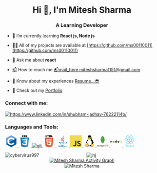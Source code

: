 <h1 align="center">Hi 👋, I'm Mitesh Sharma</h1>
<h3 align="center">A Learning Developer</h3>

- 🌱 I’m currently learning **React js, Node js**

- 👨‍💻 All of my projects are available at [https://github.com/ms00110011](https://github.com/ms00110011)

- 💬 Ask me about **react**

- [📫](miteshsharma1151@gmail.com) How to reach me [📬mail_here miteshsharma1151@gmail.com](miteshsharma1151@gmail.com)

- 📄 Know about my experiences [Resume__😎](https://drive.google.com/file/d/1TzVxhXAMyLrq0jfdis2Ul3h_QR-1saYl/view?usp=sharing)

- 🤩 Check out my <a href="https://miteshsharma.netlify.app/" target="_blank">Portfolio</a>

<h3 align="left">Connect with me:</h3>
<p align="left">
<a href="https://www.linkedin.com/in/miteshsharma1/" target="blank"><img align="center" src="https://raw.githubusercontent.com/rahuldkjain/github-profile-readme-generator/master/src/images/icons/Social/linked-in-alt.svg" alt="https://www.linkedin.com/in/shubham-jadhav-76222114b/" height="30" width="40" /></a>
</p>

<h3 align="left">Languages and Tools:</h3>
<p align="left"> <a href="https://www.cprogramming.com/" target="_blank" rel="noreferrer"> <img src="https://raw.githubusercontent.com/devicons/devicon/master/icons/c/c-original.svg" alt="c" width="40" height="40"/> </a> <a href="https://www.w3schools.com/css/" target="_blank" rel="noreferrer"> <img src="https://raw.githubusercontent.com/devicons/devicon/master/icons/css3/css3-original-wordmark.svg" alt="css3" width="40" height="40"/> </a> <a href="https://git-scm.com/" target="_blank" rel="noreferrer"> <img src="https://www.vectorlogo.zone/logos/git-scm/git-scm-icon.svg" alt="git" width="40" height="40"/> </a> <a href="https://www.w3.org/html/" target="_blank" rel="noreferrer"> <img src="https://raw.githubusercontent.com/devicons/devicon/master/icons/html5/html5-original-wordmark.svg" alt="html5" width="40" height="40"/> </a> <a href="https://www.java.com" target="_blank" rel="noreferrer"> <img src="https://raw.githubusercontent.com/devicons/devicon/master/icons/java/java-original.svg" alt="java" width="40" height="40"/> </a> <a href="https://developer.mozilla.org/en-US/docs/Web/JavaScript" target="_blank" rel="noreferrer"> <img src="https://raw.githubusercontent.com/devicons/devicon/master/icons/javascript/javascript-original.svg" alt="javascript" width="40" height="40"/> </a> <a href="https://www.linux.org/" target="_blank" rel="noreferrer"> <img src="https://raw.githubusercontent.com/devicons/devicon/master/icons/linux/linux-original.svg" alt="linux" width="40" height="40"/> </a> <a href="https://www.mongodb.com/" target="_blank" rel="noreferrer"> <img src="https://raw.githubusercontent.com/devicons/devicon/master/icons/mongodb/mongodb-original-wordmark.svg" alt="mongodb" width="40" height="40"/> </a> <a href="https://nodejs.org" target="_blank" rel="noreferrer"> <img src="https://raw.githubusercontent.com/devicons/devicon/master/icons/nodejs/nodejs-original-wordmark.svg" alt="nodejs" width="40" height="40"/> </a> <a href="https://reactjs.org/" target="_blank" rel="noreferrer"> <img src="https://raw.githubusercontent.com/devicons/devicon/master/icons/react/react-original-wordmark.svg" alt="react" width="40" height="40"/> </a> </p>



<div align="left">
  <p>
    <img align="left" src="https://github-readme-stats.vercel.app/api?username=ms00110011&theme=synthwave" alt="cybervirus997" width="47%" />
    <img align="right" src="https://github-readme-streak-stats.herokuapp.com/?user=ms00110011&theme=synthwave" alt="jhj" width="47%" />
  </p>
</div>
 
 
<div align="center">
<a href="https://github.com/ms00110011/github-readme-activity-graph"><img alt="Mitesh Sharma Activity Graph" src="https://activity-graph.herokuapp.com/graph?username=ms00110011&bg_color=1F222E&color=F8D866&line=F85D7F&point=FFFFFF&hide_border=true" /></a>
</div>
  
<div align="center">
   <img align="center"src="https://github-readme-stats.vercel.app/api/top-langs?username=ms00110011&theme=synthwave" alt="Mitesh Sharma" />
</div>
